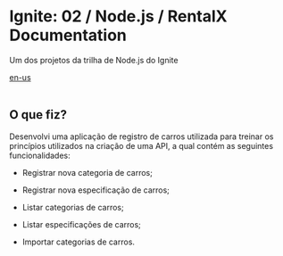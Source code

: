 <div valing="top">
  <h1>Ignite: 02 / Node.js / RentalX Documentation </h1>
  <p>Um dos projetos da trilha de Node.js do Ignite</p>
  <nav>
    <div id="repository-buttons"/>
    <a class="navigation-link disabled" href="https://github.com/L-Marcel/ignite-02-nodejs-rentalx-documentation/blob/master/README.en-US.md" target="__blank__">
      en-us
    </a>
  </nav>
</div>

<br/>

<div id="grid">
  <div id="grid-item">
    <h2>O que <span>fiz</span>?</h2>
    <p>Desenvolvi uma aplicação de registro de carros utilizada para treinar os princípios utilizados na criação de uma API, a qual contém as seguintes funcionalidades:</p>
    <ul>
      <li id="checked"><p>Registrar nova categoria de carros;</p></li>
      <li id="checked"><p>Registrar nova especificação de carros;</p></li>
      <li id="checked"><p>Listar categorias de carros;</p></li>
      <li id="checked"><p>Listar especificações de carros;</p></li>
      <li id="checked"><p>Importar categorias de carros.</p></li>
    </ul>
  </div>
</div>